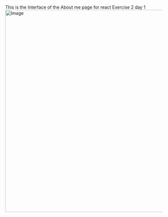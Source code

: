 This is the Interface of the About me page for react Exercise 2 day 1
<img width="1479" height="647" alt="Image" src="https://github.com/user-attachments/assets/c8aefc45-62b0-4fbe-8d48-5e55362d025b" />
